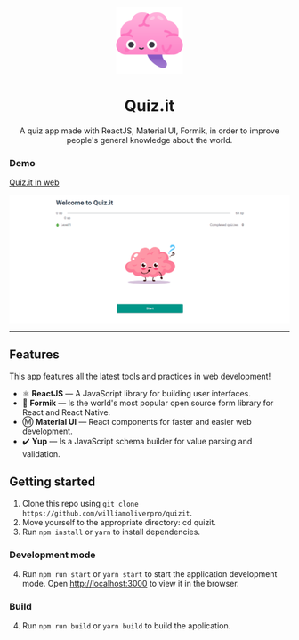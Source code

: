 <h1 align="center">
<br>
  <img src=".github/logo.png" alt="Logo Quiz.it" width="120">
<br>
<br>
Quiz.it
</h1>

<p align="center">A quiz app made with ReactJS, Material UI, Formik, in order to improve people's general knowledge about the world.</p>

[//]: # (Add your gifs/images here:)

### Demo

<a href="https://quizit-two.vercel.app/">Quiz.it in web</a>

<p align="center" style="display: flex; align-items: flex-start; justify-content: center;">
  <img alt="Gif Screen" title="gif_screen" src=".github/demo.gif" width="100%">
</p>

<hr />

## Features
[//]: # (Add the features of your project here:)
This app features all the latest tools and practices in web development!

- ⚛️ **ReactJS** — A JavaScript library for building user interfaces.
- 📝 **Formik** — Is the world's most popular open source form library for React and React Native.
- Ⓜ️ **Material UI** — React components for faster and easier web development.
- ✔️ **Yup** — Is a JavaScript schema builder for value parsing and validation.

## Getting started

1. Clone this repo using ```git clone https://github.com/williamoliverpro/quizit```.
2. Move yourself to the appropriate directory: cd quizit.
3. Run ```npm install``` or ```yarn``` to install dependencies.

### Development mode
4. Run ```npm run start``` or ```yarn start``` to start the application development mode.
Open [http://localhost:3000](http://localhost:3000) to view it in the browser.

### Build
4. Run ```npm run build``` or ```yarn build``` to build the application.